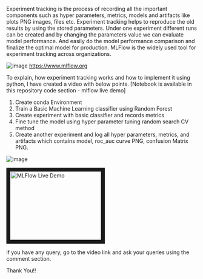 Experiment tracking is the process of recording all the important components such as hyper parameters, metrics, models and artifacts like plots PNG images, files etc. Experiment tracking helps to reproduce the old results by using the stored parameters. Under one experiment different runs can be created and by changing the parameters value we can evaluate model performance. And easily do the model performance comparison and finalize the optimal model for production. MLFlow is the widely used tool for experiment tracking across organizations.

![image](https://user-images.githubusercontent.com/40880107/179552894-d844cbf7-652e-4e56-bc31-f2018043cb5a.png)
https://www.mlflow.org

To explain, how experiment tracking works and how to implement it using python, I have created a video with below points. [Notebook is available in this repository code section - mlflow live demo]

1. Create conda Environment
2. Train a Basic Machine Learning classifier using Random Forest
3. Create experiment with basic classifier and records metrics
4. Fine tune the model using hyper parameter tuning random search CV method
5. Create another experiment and log all hyper parameters, metrics, and artifacts which contains model, roc_auc curve PNG, confusion Matrix PNG.

![image](https://user-images.githubusercontent.com/40880107/179553966-6e274ff1-0d05-46fe-bbbd-9b77666282a0.png)

<a href="http://www.youtube.com/watch?feature=player_embedded&v=r0do1KVEGqM" target="_blank"><img src="http://img.youtube.com/vi/r0do1KVEGqM/0.jpg" 
alt="MLFlow Live Demo" width="240" height="180" border="10" /></a>

if you have any query, go to the video link and ask your queries using the comment section.

Thank You!!
